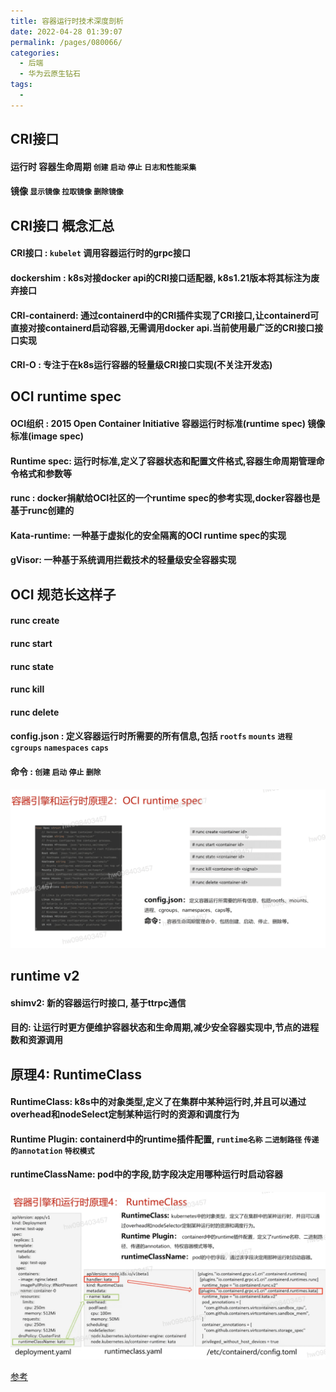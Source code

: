 ```yaml
---
title: 容器运行时技术深度剖析
date: 2022-04-28 01:39:07
permalink: /pages/080066/
categories:
  - 后端
  - 华为云原生钻石
tags:
  - 
---
```




## CRI接口 
  #### 运行时  容器生命周期 `创建` `启动` `停止` `日志和性能采集`
  #### 镜像 `显示镜像` `拉取镜像` `删除镜像`

## CRI接口 概念汇总
  #### CRI接口 : `kubelet` 调用容器运行时的grpc接口
  #### dockershim : k8s对接docker api的CRI接口适配器, k8s1.21版本将其标注为废弃接口
  #### CRI-containerd: 通过containerd中的CRI插件实现了CRI接口,让containerd可直接对接containerd启动容器,无需调用docker api.当前使用最广泛的CRI接口接口实现
  #### CRI-O : 专注于在k8s运行容器的轻量级CRI接口实现(不关注开发态)

## OCI runtime spec
  #### OCI组织 : 2015 Open Container Initiative   容器运行时标准(runtime spec)  镜像标准(image spec)
  #### Runtime spec: 运行时标准,定义了容器状态和配置文件格式,容器生命周期管理命令格式和参数等
  #### runc : docker捐献给OCI社区的一个runtime spec的参考实现,docker容器也是基于runc创建的
  #### Kata-runtime: 一种基于虚拟化的安全隔离的OCI runtime spec的实现
  #### gVisor: 一种基于系统调用拦截技术的轻量级安全容器实现

## OCI 规范长这样子
  #### runc create <container id>
  #### runc start <container id>
  #### runc state <container id>
  #### runc kill <container id>
  #### runc delete <container id>
  #### config.json : 定义容器运行时所需要的所有信息,包括 `rootfs` `mounts` `进程` `cgroups` `namespaces` `caps`
  #### 命令 : `创建` `启动` `停止` `删除`



<img src="./minilet/image-20220428021434120.png" alt="image-20220428021434120" style="zoom:80%;" />

## runtime v2
  #### shimv2: 新的容器运行时接口, 基于ttrpc通信
  #### 目的: 让运行时更方便维护容器状态和生命周期,减少安全容器实现中,节点的进程数和资源调用


## 原理4: RuntimeClass
  #### RuntimeClass: k8s中的对象类型,定义了在集群中某种运行时,并且可以通过overhead和nodeSelect定制某种运行时的资源和调度行为
  #### Runtime Plugin: containerd中的runtime插件配置, `runtime名称` `二进制路径` `传递的annotation` `特权模式`
  #### runtimeClassName: pod中的字段,訪字段决定用哪种运行时启动容器



<img src="./minilet/image-20220428022526151.png" alt="image-20220428022526151" style="zoom:80%;" />





[参考](https://education.huaweicloud.com/courses/course-v1:HuaweiX+CBUCNXI041+Self-paced/courseware/05122317ec3348c88cb9744d6ea03787/62271da1daff466fb251940c5b9593c9/)





